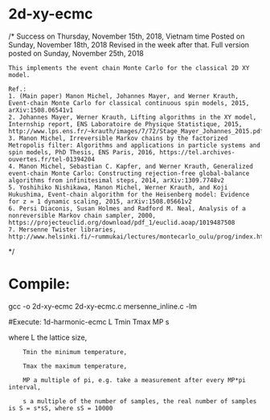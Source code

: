 # 2d-xy-ecmc
/*  Success on Thursday, November 15th, 2018, Vietnam time
    Posted on Sunday, November 18th, 2018
    Revised in the week after that.
    Full version posted on Sunday, November 25th, 2018

    This implements the event chain Monte Carlo for the classical 2D XY model.

    Ref.:
    1. (Main paper) Manon Michel, Johannes Mayer, and Werner Krauth, Event-chain Monte Carlo for classical continuous spin models, 2015, arXiv:1508.06541v1
    2. Johannes Mayer, Werner Krauth, Lifting algorithms in the XY model, Internship report, ENS Laboratoire de Physique Statistique, 2015, http://www.lps.ens.fr/~krauth/images/7/72/Stage_Mayer_Johannes_2015.pdf
    3. Manon Michel, Irreversible Markov chains by the factorized Metropolis filter: Algorithms and applications in particle systems and spin models, PhD Thesis, ENS Paris, 2016, https://tel.archives-ouvertes.fr/tel-01394204
    4. Manon Michel, Sebastian C. Kapfer, and Werner Krauth, Generalized event-chain Monte Carlo: Constructing rejection-free global-balance algorithms from infinitesimal steps, 2014, arXiv:1309.7748v2
    5. Yoshihiko Nishikawa, Manon Michel, Werner Krauth, and Koji Hukushima, Event-chain algorithm for the Heisenberg model: Evidence for z ≃ 1 dynamic scaling, 2015, arXiv:1508.05661v2 
    6. Persi Diaconis, Susan Holmes and Radford M. Neal, Analysis of a nonreversible Markov chain sampler, 2000, https://projecteuclid.org/download/pdf_1/euclid.aoap/1019487508
    7. Mersenne Twister libraries, http://www.helsinki.fi/~rummukai/lectures/montecarlo_oulu/prog/index.html

*/

# Compile: 
gcc -o 2d-xy-ecmc 2d-xy-ecmc.c mersenne_inline.c -lm 

#Execute: 
1d-harmonic-ecmc L Tmin Tmax MP s

where   L the lattice size,

        Tmin the minimum temperature,
        
        Tmax the maximum temperature,
        
        MP a multiple of pi, e.g. take a measurement after every MP*pi interval,
        
        s a multiple of the number of samples, the real number of samples is S = s*sS, where sS = 10000
